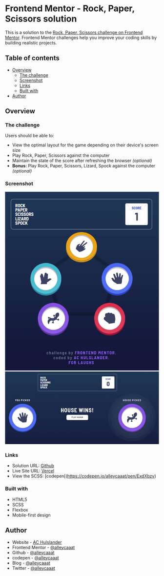 # Frontend Mentor - Rock, Paper, Scissors solution

This is a solution to the [Rock, Paper, Scissors challenge on Frontend Mentor](https://www.frontendmentor.io/challenges/rock-paper-scissors-game-pTgwgvgH). Frontend Mentor challenges help you improve your coding skills by building realistic projects.

## Table of contents

- [Overview](#overview)
  - [The challenge](#the-challenge)
  - [Screenshot](#screenshot)
  - [Links](#links)
  - [Built with](#built-with)
- [Author](#author)


## Overview

### The challenge

Users should be able to:

- View the optimal layout for the game depending on their device's screen size
- Play Rock, Paper, Scissors against the computer
- Maintain the state of the score after refreshing the browser _(optional)_
- **Bonus**: Play Rock, Paper, Scissors, Lizard, Spock against the computer _(optional)_

### Screenshot

![screenshot](./images/r-p-s-l-s-ss.png)
![game play screenshot](./images/r-p-s-l-s-ss2.png)

### Links

- Solution URL: [Github](https://github.com/alleycaaat/frontend-mentor/tree/main/r-p-s-l-s)
- Live Site URL: [Vercel](https://achulslander-r-p-s-l-s.vercel.app/)
- View the SCSS: [codepen[(https://codepen.io/alleycaaat/pen/ExdXbzv)

### Built with

- HTML5
- SCSS
- Flexbox
- Mobile-first design

## Author

- Website - [AC Hulslander](https://www.achulslander.com/)
- Frontend Mentor - [@alleycaaat](https://www.frontendmentor.io/profile/alleycaaat)
- Github - [@alleycaaat](https://github.com/alleycaaat/)
- codepen - [@alleycaaat](https://codepen.io/alleycaaat)
- Blog - [@alleycaaat](https://blog-achulslander.com/)
- Twitter - [@alleycaaat](https://www.twitter.com/alleycaaat)
